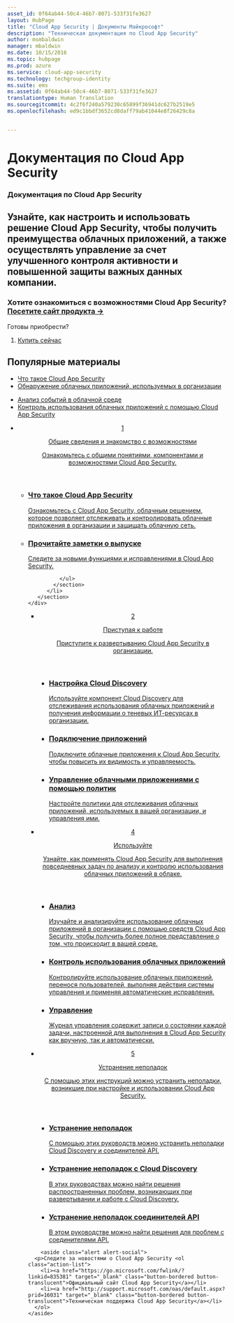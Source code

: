 ```yaml
---
asset_id: 0f64ab44-50c4-46b7-8071-533f31fe3627
layout: HubPage
title: "Cloud App Security | Документы Майкрософт"
description: "Техническая документация по Cloud App Security"
author: msmbaldwin
manager: mbaldwin
ms.date: 10/15/2016
ms.topic: hubpage
ms.prod: azure
ms.service: cloud-app-security
ms.technology: techgroup-identity
ms.suite: ems
ms.assetid: 0f64ab44-50c4-46b7-8071-533f31fe3627
translationtype: Human Translation
ms.sourcegitcommit: 4c2f6f240a579230c65899f36941dc627b2519e5
ms.openlocfilehash: ed9c1bbdf3652cd8daff79ab41044e8f26429c8a


---
```


# <a name="cloud-app-security-documentation"></a>Документация по Cloud App Security
<article id="main">
    <section id="hero-content">
      <h1>Документация по Cloud App Security</h1>
      <h2>Узнайте, как настроить и использовать решение Cloud App Security, чтобы получить преимущества облачных приложений, а также осуществлять управление за счет улучшенного контроля активности и повышенной защиты важных данных компании. </h2>
      <h3>Хотите ознакомиться с возможностями Cloud App Security? <a href="https://go.microsoft.com/fwlink/?linkid=835379" target="_blank">Посетите сайт продукта &rarr;</a></h3>
    </section>
    <aside class="alert section-border">
        <p>Готовы приобрести?</p>
        <ol class="action-list">
            <li><a href="https://go.microsoft.com/fwlink/?linkid=835380" target="_blank" class="button-bordered button-translucent">Купить сейчас</a></li>
        </ol>
    </aside>
    <section id="featured" class="container">
      <h2 class="section-heading"><span class="icon icon-warning"></span> Популярные материалы</h2>
      <div class="features row">
        <ul class="column column-half">
          <li><a href="./what-is-cloud-app-security.md">Что такое Cloud App Security</a></li>
          <li><a href="./set-up-cloud-discovery.md">Обнаружение облачных приложений, используемых в организации</a></li>
        </ul>
        <ul class="column column-half">
          <li><a href="./investigate.md">Анализ событий в облачной среде</a></li>
          <li><a href="./control.md">Контроль использования облачных приложений с помощью Cloud App Security</a></li>
        </ul>
      </div>
    </section>
    <div id="journeys">
      <section class="container">
        <ul class="journeys-list">
          <li class="journey-step">
            <header class="journey-step-header row">
              <a href="./what-is-cloud-app-security.md">
                <div class="title column-third">
                  <span class="step-number">1</span>
                  <p>Общие сведения и знакомство с возможностями</p>
                </div>
                <p class="description column-two-thirds">Ознакомьтесь с общими понятиями, компонентами и возможностями Cloud App Security.</p>
              </a>
            </header>
            <section class="journey-step-elements content">
              <ul class="row">
                <li class="column-third">
                  <a href="./what-is-cloud-app-security.md">
                    <h3>Что такое Cloud App Security</h3>
                    <p>Ознакомьтесь с Cloud App Security, облачным решением, которое позволяет отслеживать и контролировать облачные приложения в организации и защищать облачную сеть.</p>
                  </a>
                </li>
                <li class="column-third">
                  <a href="./release-notes.md">
                    <h3>Прочитайте заметки о выпуске</h3>
                    <p>Следите за новыми функциями и исправлениями в Cloud App Security.</p>
                  </a>
                </li>
                
              </ul>
            </section>
          </li>
       </section>
    </div>
<div id="journeys">
      <section class="container">
        <ul class="journeys-list">
          <li class="journey-step">
            <header class="journey-step-header row">
              <a href="./getting-started-with-cloud-app-security.md">
                <div class="title column-third">
                  <span class="step-number">2</span>
                  <p>Приступая к работе</p>
                </div>
                <p class="description column-two-thirds">Приступите к развертыванию Cloud App Security в организации.</p>
              </a>
            </header>
            <section class="journey-step-elements content">
              <ul class="row">
                <li class="column-third">
                  <a href="./set-up-cloud-discovery.md">
                    <h3>Настройка Cloud Discovery</h3>
                    <p>Используйте компонент Cloud Discovery для отслеживания использования облачных приложений и получения информации о теневых ИТ-ресурсах в организации.</p>
                  </a>
                </li>
                <li class="column-third">
                  <a href="./enable-instant-visibility-protection-and-governance-actions-for-your-apps.md">
                    <h3>Подключение приложений</h3>
                    <p>Подключите облачные приложения к Cloud App Security, чтобы повысить их видимость и управляемость.</p>
                  </a>
                </li>
                <li class="column-third">
                  <a href="./control-cloud-apps-with-policies.md">
                    <h3>Управление облачными приложениями с помощью политик</h3>
                    <p>Настройте политики для отслеживания облачных приложений, используемых в вашей организации, и управления ими.</p>
                  </a>
                </li>
              </ul>
            </section>
          </li>
       </section>
    </div>
  <div id="journeys">
      <section class="container">
        <ul class="journeys-list">
          <li class="journey-step">
            <header class="journey-step-header row">
              <a href="./daily-activities-to-protect-your-cloud-environment.md">
                <div class="title column-third">
                  <span class="step-number">4</span>
                  <p>Используйте</p>
                </div>
                <p class="description column-two-thirds">Узнайте, как применять Cloud App Security для выполнения повседневных задач по анализу и контролю использования облачных приложений в облаке.</p>
              </a>
            </header>
            <section class="journey-step-elements content">
              <ul class="row">
                <li class="column-third">
                  <a href="./investigate.md">
                    <h3>Анализ</h3>
                    <p>Изучайте и анализируйте использование облачных приложений в организации с помощью средств Cloud App Security, чтобы получить более полное представление о том, что происходит в вашей среде.</p>
                  </a>
                </li>
                <li class="column-third">
                  <a href="./control.md">
                    <h3>Контроль использования облачных приложений</h3>
                    <p>Контролируйте использование облачных приложений, перенося пользователей, выполняя действия системы управления и применяя автоматические исправления.</p>
                  </a>
                </li>
                <li class="column-third">
                  <a href="./governance-actions.md">
                    <h3>Управление</h3>
                    <p>Журнал управления содержит записи о состоянии каждой задачи, настроенной для выполнения в Cloud App Security как вручную, так и автоматически.</p>
                  </a>
                </li>
              </ul>
            </section>
          </li>
       </section>
    </div>
      <div id="journeys">
      <section class="container">
        <ul class="journeys-list">
          <li class="journey-step">
            <header class="journey-step-header row">
              <a href="./troubleshooting.md">
                <div class="title column-third">
                  <span class="step-number">5</span>
                  <p>Устранение неполадок</p>
                </div>
                <p class="description column-two-thirds">С помощью этих инструкций можно устранить неполадки, возникшие при настройке и использовании Cloud App Security.</p>
              </a>
            </header>
            <section class="journey-step-elements content">
              <ul class="row">
                <li class="column-third">
                  <a href="./troubleshooting.md">
                    <h3>Устранение неполадок</h3>
                    <p>С помощью этих руководств можно устранить неполадки Cloud Discovery и соединителей API.</p>
                  </a>
                </li>
                <li class="column-third">
                  <a href="./troubleshooting-cloud-discovery.md">
                    <h3>Устранение неполадок с Cloud Discovery</h3>
                    <p>В этих руководствах можно найти решения распространенных проблем, возникающих при развертывании и работе с Cloud Discovery.</p>
                  </a>
                </li>
                <li class="column-third">
                  <a href="./troubleshooting-api-connectors-using-error-messages.md">
                    <h3>Устранение неполадок соединителей API</h3>
                    <p>В этом руководстве можно найти решения для проблем с соединителями API.</p>
                  </a>
                </li>
              </ul>
            </section>
          </li>
       </section>
    </div>  

        <aside class="alert alert-social">
      <p>Следите за новостями о Cloud App Security <ol class="action-list">
        <li><a href="https://go.microsoft.com/fwlink/?linkid=835381" target="_blank" class="button-bordered button-translucent">Официальный сайт Cloud App Security</a></li>
        <li><a href="http://support.microsoft.com/oas/default.aspx?prid=16031" target="_blank" class="button-bordered button-translucent">Техническая поддержка Cloud App Security</a></li>
      </ol>
    </aside>
</article>



<!--HONumber=Nov16_HO5-->



